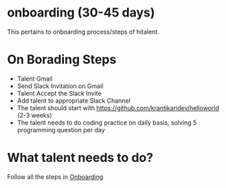 # onboarding (30-45 days)
This pertains to onboarding process/steps of hitalent.

# On Borading Steps
* Talent Gmail
* Send Slack Invitation on Gmail
* Talent Accept the Slack Invite
* Add talent to appropriate Slack Channel
* The talent should start with https://github.com/krantikaridev/helloworld (2-3 weeks)
* The talent needs to do coding practice on daily basis, solving 5 programming question per day

# What talent needs to do?
>
Follow all the steps in [Onboarding](https://github.com/krantikaridev/onboarding/blob/main/onboarding.md)
    



